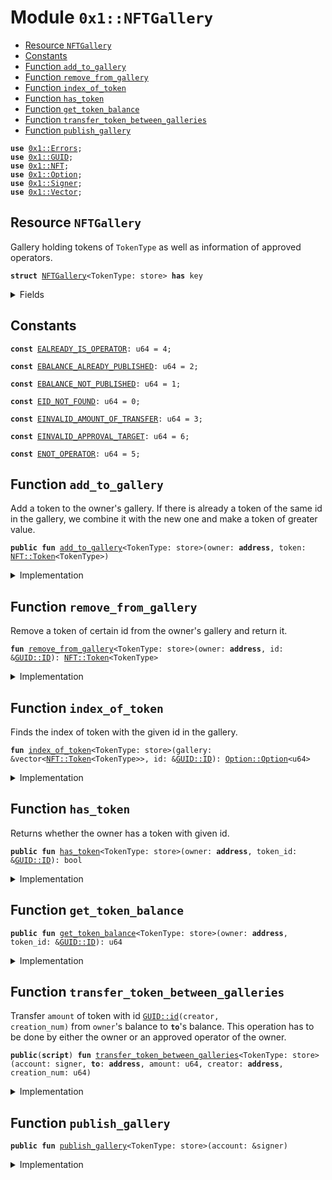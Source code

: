 
<a name="0x1_NFTGallery"></a>

# Module `0x1::NFTGallery`



-  [Resource `NFTGallery`](#0x1_NFTGallery_NFTGallery)
-  [Constants](#@Constants_0)
-  [Function `add_to_gallery`](#0x1_NFTGallery_add_to_gallery)
-  [Function `remove_from_gallery`](#0x1_NFTGallery_remove_from_gallery)
-  [Function `index_of_token`](#0x1_NFTGallery_index_of_token)
-  [Function `has_token`](#0x1_NFTGallery_has_token)
-  [Function `get_token_balance`](#0x1_NFTGallery_get_token_balance)
-  [Function `transfer_token_between_galleries`](#0x1_NFTGallery_transfer_token_between_galleries)
-  [Function `publish_gallery`](#0x1_NFTGallery_publish_gallery)


<pre><code><b>use</b> <a href="../../../../../../../experimental/releases/artifacts/current/build/MoveStdlib/docs/Errors.md#0x1_Errors">0x1::Errors</a>;
<b>use</b> <a href="../../../../../../../experimental/releases/artifacts/current/build/MoveStdlib/docs/GUID.md#0x1_GUID">0x1::GUID</a>;
<b>use</b> <a href="NFT.md#0x1_NFT">0x1::NFT</a>;
<b>use</b> <a href="../../../../../../../experimental/releases/artifacts/current/build/MoveStdlib/docs/Option.md#0x1_Option">0x1::Option</a>;
<b>use</b> <a href="../../../../../../../experimental/releases/artifacts/current/build/MoveStdlib/docs/Signer.md#0x1_Signer">0x1::Signer</a>;
<b>use</b> <a href="../../../../../../../experimental/releases/artifacts/current/build/MoveStdlib/docs/Vector.md#0x1_Vector">0x1::Vector</a>;
</code></pre>



<a name="0x1_NFTGallery_NFTGallery"></a>

## Resource `NFTGallery`

Gallery holding tokens of <code>TokenType</code> as well as information of approved operators.


<pre><code><b>struct</b> <a href="NFTGallery.md#0x1_NFTGallery">NFTGallery</a>&lt;TokenType: store&gt; <b>has</b> key
</code></pre>



<details>
<summary>Fields</summary>


<dl>
<dt>
<code>gallery: vector&lt;<a href="NFT.md#0x1_NFT_Token">NFT::Token</a>&lt;TokenType&gt;&gt;</code>
</dt>
<dd>

</dd>
</dl>


</details>

<a name="@Constants_0"></a>

## Constants


<a name="0x1_NFTGallery_EALREADY_IS_OPERATOR"></a>



<pre><code><b>const</b> <a href="NFTGallery.md#0x1_NFTGallery_EALREADY_IS_OPERATOR">EALREADY_IS_OPERATOR</a>: u64 = 4;
</code></pre>



<a name="0x1_NFTGallery_EBALANCE_ALREADY_PUBLISHED"></a>



<pre><code><b>const</b> <a href="NFTGallery.md#0x1_NFTGallery_EBALANCE_ALREADY_PUBLISHED">EBALANCE_ALREADY_PUBLISHED</a>: u64 = 2;
</code></pre>



<a name="0x1_NFTGallery_EBALANCE_NOT_PUBLISHED"></a>



<pre><code><b>const</b> <a href="NFTGallery.md#0x1_NFTGallery_EBALANCE_NOT_PUBLISHED">EBALANCE_NOT_PUBLISHED</a>: u64 = 1;
</code></pre>



<a name="0x1_NFTGallery_EID_NOT_FOUND"></a>



<pre><code><b>const</b> <a href="NFTGallery.md#0x1_NFTGallery_EID_NOT_FOUND">EID_NOT_FOUND</a>: u64 = 0;
</code></pre>



<a name="0x1_NFTGallery_EINVALID_AMOUNT_OF_TRANSFER"></a>



<pre><code><b>const</b> <a href="NFTGallery.md#0x1_NFTGallery_EINVALID_AMOUNT_OF_TRANSFER">EINVALID_AMOUNT_OF_TRANSFER</a>: u64 = 3;
</code></pre>



<a name="0x1_NFTGallery_EINVALID_APPROVAL_TARGET"></a>



<pre><code><b>const</b> <a href="NFTGallery.md#0x1_NFTGallery_EINVALID_APPROVAL_TARGET">EINVALID_APPROVAL_TARGET</a>: u64 = 6;
</code></pre>



<a name="0x1_NFTGallery_ENOT_OPERATOR"></a>



<pre><code><b>const</b> <a href="NFTGallery.md#0x1_NFTGallery_ENOT_OPERATOR">ENOT_OPERATOR</a>: u64 = 5;
</code></pre>



<a name="0x1_NFTGallery_add_to_gallery"></a>

## Function `add_to_gallery`

Add a token to the owner's gallery. If there is already a token of the same id in the
gallery, we combine it with the new one and make a token of greater value.


<pre><code><b>public</b> <b>fun</b> <a href="NFTGallery.md#0x1_NFTGallery_add_to_gallery">add_to_gallery</a>&lt;TokenType: store&gt;(owner: <b>address</b>, token: <a href="NFT.md#0x1_NFT_Token">NFT::Token</a>&lt;TokenType&gt;)
</code></pre>



<details>
<summary>Implementation</summary>


<pre><code><b>public</b> <b>fun</b> <a href="NFTGallery.md#0x1_NFTGallery_add_to_gallery">add_to_gallery</a>&lt;TokenType: store&gt;(owner: <b>address</b>, token: Token&lt;TokenType&gt;)
<b>acquires</b> <a href="NFTGallery.md#0x1_NFTGallery">NFTGallery</a> {
    <b>assert</b>!(<b>exists</b>&lt;<a href="NFTGallery.md#0x1_NFTGallery">NFTGallery</a>&lt;TokenType&gt;&gt;(owner), <a href="NFTGallery.md#0x1_NFTGallery_EBALANCE_NOT_PUBLISHED">EBALANCE_NOT_PUBLISHED</a>);
    <b>let</b> id = <a href="NFT.md#0x1_NFT_id">NFT::id</a>&lt;TokenType&gt;(&token);
    <b>if</b> (<a href="NFTGallery.md#0x1_NFTGallery_has_token">has_token</a>&lt;TokenType&gt;(owner, &id)) {
        // If `owner` already <b>has</b> a token <b>with</b> the same id, remove it from the gallery
        // and join it <b>with</b> the new token.
        <b>let</b> original_token = <a href="NFTGallery.md#0x1_NFTGallery_remove_from_gallery">remove_from_gallery</a>&lt;TokenType&gt;(owner, &id);
        <a href="NFT.md#0x1_NFT_join">NFT::join</a>&lt;TokenType&gt;(&<b>mut</b> token, original_token);
    };
    <b>let</b> gallery = &<b>mut</b> <b>borrow_global_mut</b>&lt;<a href="NFTGallery.md#0x1_NFTGallery">NFTGallery</a>&lt;TokenType&gt;&gt;(owner).gallery;
    <a href="../../../../../../../experimental/releases/artifacts/current/build/MoveStdlib/docs/Vector.md#0x1_Vector_push_back">Vector::push_back</a>(gallery, token)
}
</code></pre>



</details>

<a name="0x1_NFTGallery_remove_from_gallery"></a>

## Function `remove_from_gallery`

Remove a token of certain id from the owner's gallery and return it.


<pre><code><b>fun</b> <a href="NFTGallery.md#0x1_NFTGallery_remove_from_gallery">remove_from_gallery</a>&lt;TokenType: store&gt;(owner: <b>address</b>, id: &<a href="../../../../../../../experimental/releases/artifacts/current/build/MoveStdlib/docs/GUID.md#0x1_GUID_ID">GUID::ID</a>): <a href="NFT.md#0x1_NFT_Token">NFT::Token</a>&lt;TokenType&gt;
</code></pre>



<details>
<summary>Implementation</summary>


<pre><code><b>fun</b> <a href="NFTGallery.md#0x1_NFTGallery_remove_from_gallery">remove_from_gallery</a>&lt;TokenType: store&gt;(owner: <b>address</b>, id: &<a href="../../../../../../../experimental/releases/artifacts/current/build/MoveStdlib/docs/GUID.md#0x1_GUID_ID">GUID::ID</a>): Token&lt;TokenType&gt;
<b>acquires</b> <a href="NFTGallery.md#0x1_NFTGallery">NFTGallery</a> {
    <b>assert</b>!(<b>exists</b>&lt;<a href="NFTGallery.md#0x1_NFTGallery">NFTGallery</a>&lt;TokenType&gt;&gt;(owner), <a href="NFTGallery.md#0x1_NFTGallery_EBALANCE_NOT_PUBLISHED">EBALANCE_NOT_PUBLISHED</a>);
    <b>let</b> gallery = &<b>mut</b> <b>borrow_global_mut</b>&lt;<a href="NFTGallery.md#0x1_NFTGallery">NFTGallery</a>&lt;TokenType&gt;&gt;(owner).gallery;
    <b>let</b> index_opt = <a href="NFTGallery.md#0x1_NFTGallery_index_of_token">index_of_token</a>&lt;TokenType&gt;(gallery, id);
    <b>assert</b>!(<a href="../../../../../../../experimental/releases/artifacts/current/build/MoveStdlib/docs/Option.md#0x1_Option_is_some">Option::is_some</a>(&index_opt), <a href="../../../../../../../experimental/releases/artifacts/current/build/MoveStdlib/docs/Errors.md#0x1_Errors_limit_exceeded">Errors::limit_exceeded</a>(<a href="NFTGallery.md#0x1_NFTGallery_EID_NOT_FOUND">EID_NOT_FOUND</a>));
    <a href="../../../../../../../experimental/releases/artifacts/current/build/MoveStdlib/docs/Vector.md#0x1_Vector_remove">Vector::remove</a>(gallery, <a href="../../../../../../../experimental/releases/artifacts/current/build/MoveStdlib/docs/Option.md#0x1_Option_extract">Option::extract</a>(&<b>mut</b> index_opt))
}
</code></pre>



</details>

<a name="0x1_NFTGallery_index_of_token"></a>

## Function `index_of_token`

Finds the index of token with the given id in the gallery.


<pre><code><b>fun</b> <a href="NFTGallery.md#0x1_NFTGallery_index_of_token">index_of_token</a>&lt;TokenType: store&gt;(gallery: &vector&lt;<a href="NFT.md#0x1_NFT_Token">NFT::Token</a>&lt;TokenType&gt;&gt;, id: &<a href="../../../../../../../experimental/releases/artifacts/current/build/MoveStdlib/docs/GUID.md#0x1_GUID_ID">GUID::ID</a>): <a href="../../../../../../../experimental/releases/artifacts/current/build/MoveStdlib/docs/Option.md#0x1_Option_Option">Option::Option</a>&lt;u64&gt;
</code></pre>



<details>
<summary>Implementation</summary>


<pre><code><b>fun</b> <a href="NFTGallery.md#0x1_NFTGallery_index_of_token">index_of_token</a>&lt;TokenType: store&gt;(gallery: &vector&lt;Token&lt;TokenType&gt;&gt;, id: &<a href="../../../../../../../experimental/releases/artifacts/current/build/MoveStdlib/docs/GUID.md#0x1_GUID_ID">GUID::ID</a>): <a href="../../../../../../../experimental/releases/artifacts/current/build/MoveStdlib/docs/Option.md#0x1_Option">Option</a>&lt;u64&gt; {
    <b>let</b> i = 0;
    <b>let</b> len = <a href="../../../../../../../experimental/releases/artifacts/current/build/MoveStdlib/docs/Vector.md#0x1_Vector_length">Vector::length</a>(gallery);
    <b>while</b> (i &lt; len) {
        <b>if</b> (<a href="NFT.md#0x1_NFT_id">NFT::id</a>&lt;TokenType&gt;(<a href="../../../../../../../experimental/releases/artifacts/current/build/MoveStdlib/docs/Vector.md#0x1_Vector_borrow">Vector::borrow</a>(gallery, i)) == *id) {
            <b>return</b> <a href="../../../../../../../experimental/releases/artifacts/current/build/MoveStdlib/docs/Option.md#0x1_Option_some">Option::some</a>(i)
        };
        i = i + 1;
    };
    <a href="../../../../../../../experimental/releases/artifacts/current/build/MoveStdlib/docs/Option.md#0x1_Option_none">Option::none</a>()
}
</code></pre>



</details>

<a name="0x1_NFTGallery_has_token"></a>

## Function `has_token`

Returns whether the owner has a token with given id.


<pre><code><b>public</b> <b>fun</b> <a href="NFTGallery.md#0x1_NFTGallery_has_token">has_token</a>&lt;TokenType: store&gt;(owner: <b>address</b>, token_id: &<a href="../../../../../../../experimental/releases/artifacts/current/build/MoveStdlib/docs/GUID.md#0x1_GUID_ID">GUID::ID</a>): bool
</code></pre>



<details>
<summary>Implementation</summary>


<pre><code><b>public</b> <b>fun</b> <a href="NFTGallery.md#0x1_NFTGallery_has_token">has_token</a>&lt;TokenType: store&gt;(owner: <b>address</b>, token_id: &<a href="../../../../../../../experimental/releases/artifacts/current/build/MoveStdlib/docs/GUID.md#0x1_GUID_ID">GUID::ID</a>): bool <b>acquires</b> <a href="NFTGallery.md#0x1_NFTGallery">NFTGallery</a> {
    <a href="../../../../../../../experimental/releases/artifacts/current/build/MoveStdlib/docs/Option.md#0x1_Option_is_some">Option::is_some</a>(&<a href="NFTGallery.md#0x1_NFTGallery_index_of_token">index_of_token</a>(&<b>borrow_global</b>&lt;<a href="NFTGallery.md#0x1_NFTGallery">NFTGallery</a>&lt;TokenType&gt;&gt;(owner).gallery, token_id))
}
</code></pre>



</details>

<a name="0x1_NFTGallery_get_token_balance"></a>

## Function `get_token_balance`



<pre><code><b>public</b> <b>fun</b> <a href="NFTGallery.md#0x1_NFTGallery_get_token_balance">get_token_balance</a>&lt;TokenType: store&gt;(owner: <b>address</b>, token_id: &<a href="../../../../../../../experimental/releases/artifacts/current/build/MoveStdlib/docs/GUID.md#0x1_GUID_ID">GUID::ID</a>): u64
</code></pre>



<details>
<summary>Implementation</summary>


<pre><code><b>public</b> <b>fun</b> <a href="NFTGallery.md#0x1_NFTGallery_get_token_balance">get_token_balance</a>&lt;TokenType: store&gt;(owner: <b>address</b>, token_id: &<a href="../../../../../../../experimental/releases/artifacts/current/build/MoveStdlib/docs/GUID.md#0x1_GUID_ID">GUID::ID</a>
): u64 <b>acquires</b> <a href="NFTGallery.md#0x1_NFTGallery">NFTGallery</a> {
    <b>let</b> gallery = &<b>borrow_global</b>&lt;<a href="NFTGallery.md#0x1_NFTGallery">NFTGallery</a>&lt;TokenType&gt;&gt;(owner).gallery;
    <b>let</b> index_opt = <a href="NFTGallery.md#0x1_NFTGallery_index_of_token">index_of_token</a>&lt;TokenType&gt;(gallery, token_id);

    <b>if</b> (<a href="../../../../../../../experimental/releases/artifacts/current/build/MoveStdlib/docs/Option.md#0x1_Option_is_none">Option::is_none</a>(&index_opt)) {
        0
    } <b>else</b> {
        <b>let</b> index = <a href="../../../../../../../experimental/releases/artifacts/current/build/MoveStdlib/docs/Option.md#0x1_Option_extract">Option::extract</a>(&<b>mut</b> index_opt);
        <a href="NFT.md#0x1_NFT_balance">NFT::balance</a>(<a href="../../../../../../../experimental/releases/artifacts/current/build/MoveStdlib/docs/Vector.md#0x1_Vector_borrow">Vector::borrow</a>(gallery, index))
    }
}
</code></pre>



</details>

<a name="0x1_NFTGallery_transfer_token_between_galleries"></a>

## Function `transfer_token_between_galleries`

Transfer <code>amount</code> of token with id <code><a href="../../../../../../../experimental/releases/artifacts/current/build/MoveStdlib/docs/GUID.md#0x1_GUID_id">GUID::id</a>(creator, creation_num)</code> from <code>owner</code>'s
balance to <code><b>to</b></code>'s balance. This operation has to be done by either the owner or an
approved operator of the owner.


<pre><code><b>public</b>(<b>script</b>) <b>fun</b> <a href="NFTGallery.md#0x1_NFTGallery_transfer_token_between_galleries">transfer_token_between_galleries</a>&lt;TokenType: store&gt;(account: signer, <b>to</b>: <b>address</b>, amount: u64, creator: <b>address</b>, creation_num: u64)
</code></pre>



<details>
<summary>Implementation</summary>


<pre><code><b>public</b>(<b>script</b>) <b>fun</b> <a href="NFTGallery.md#0x1_NFTGallery_transfer_token_between_galleries">transfer_token_between_galleries</a>&lt;TokenType: store&gt;(
    account: signer,
    <b>to</b>: <b>address</b>,
    amount: u64,
    creator: <b>address</b>,
    creation_num: u64
) <b>acquires</b> <a href="NFTGallery.md#0x1_NFTGallery">NFTGallery</a> {
    <b>let</b> owner = <a href="../../../../../../../experimental/releases/artifacts/current/build/MoveStdlib/docs/Signer.md#0x1_Signer_address_of">Signer::address_of</a>(&account);

    <b>assert</b>!(amount &gt; 0, <a href="NFTGallery.md#0x1_NFTGallery_EINVALID_AMOUNT_OF_TRANSFER">EINVALID_AMOUNT_OF_TRANSFER</a>);

    // Remove <a href="NFT.md#0x1_NFT">NFT</a> from `owner`'s gallery
    <b>let</b> id = <a href="../../../../../../../experimental/releases/artifacts/current/build/MoveStdlib/docs/GUID.md#0x1_GUID_create_id">GUID::create_id</a>(creator, creation_num);
    <b>let</b> token = <a href="NFTGallery.md#0x1_NFTGallery_remove_from_gallery">remove_from_gallery</a>&lt;TokenType&gt;(owner, &id);

    <b>assert</b>!(amount &lt;= <a href="NFT.md#0x1_NFT_balance">NFT::balance</a>(&token), <a href="NFTGallery.md#0x1_NFTGallery_EINVALID_AMOUNT_OF_TRANSFER">EINVALID_AMOUNT_OF_TRANSFER</a>);

    <b>if</b> (amount == <a href="NFT.md#0x1_NFT_balance">NFT::balance</a>(&token)) {
        // Owner does not have any token left, so add token <b>to</b> `<b>to</b>`'s gallery.
        <a href="NFTGallery.md#0x1_NFTGallery_add_to_gallery">add_to_gallery</a>&lt;TokenType&gt;(<b>to</b>, token);
    } <b>else</b> {
        // Split owner's token into two
        <b>let</b> (owner_token, to_token) = <a href="NFT.md#0x1_NFT_split">NFT::split</a>&lt;TokenType&gt;(token, amount);

        // Add tokens <b>to</b> owner's gallery.
        <a href="NFTGallery.md#0x1_NFTGallery_add_to_gallery">add_to_gallery</a>&lt;TokenType&gt;(owner, owner_token);

        // Add tokens <b>to</b> `<b>to</b>`'s gallery
        <a href="NFTGallery.md#0x1_NFTGallery_add_to_gallery">add_to_gallery</a>&lt;TokenType&gt;(<b>to</b>, to_token);
    }
    // TODO: add event emission
}
</code></pre>



</details>

<a name="0x1_NFTGallery_publish_gallery"></a>

## Function `publish_gallery`



<pre><code><b>public</b> <b>fun</b> <a href="NFTGallery.md#0x1_NFTGallery_publish_gallery">publish_gallery</a>&lt;TokenType: store&gt;(account: &signer)
</code></pre>



<details>
<summary>Implementation</summary>


<pre><code><b>public</b> <b>fun</b> <a href="NFTGallery.md#0x1_NFTGallery_publish_gallery">publish_gallery</a>&lt;TokenType: store&gt;(account: &signer) {
    <b>assert</b>!(!<b>exists</b>&lt;<a href="NFTGallery.md#0x1_NFTGallery">NFTGallery</a>&lt;TokenType&gt;&gt;(<a href="../../../../../../../experimental/releases/artifacts/current/build/MoveStdlib/docs/Signer.md#0x1_Signer_address_of">Signer::address_of</a>(account)), <a href="NFTGallery.md#0x1_NFTGallery_EBALANCE_ALREADY_PUBLISHED">EBALANCE_ALREADY_PUBLISHED</a>);
    <b>move_to</b>(account, <a href="NFTGallery.md#0x1_NFTGallery">NFTGallery</a>&lt;TokenType&gt; { gallery: <a href="../../../../../../../experimental/releases/artifacts/current/build/MoveStdlib/docs/Vector.md#0x1_Vector_empty">Vector::empty</a>() });
}
</code></pre>



</details>
